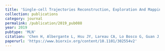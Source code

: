 ```yaml
---
title: 'Single-cell Trajectories Reconstruction, Exploration And Mapping of omics data with STREAM'
collection: publications
category: journal
permalink: /publication/2019_pub088
year: 2019
pubtype: 'MLN'
citation: 'Chen H, Albergante L, Hsu JY, Lareau CA, Lo Bosco G, Guan J, Zhou S, Gorban AN, Bauer DE, Aryee MJ, Langenau DM,  Zinovyev A, Buenrostro JD,  Yuan G-C, Pinello L. <a href="https://www.biorxiv.org/content/10.1101/302554v2">Single-cell Trajectories Reconstruction, Exploration And Mapping of omics data with STREAM</a>. 2019. <i>Nature Communications</i>, accepted'
paperurl: 'https://www.biorxiv.org/content/10.1101/302554v2'
---
```


